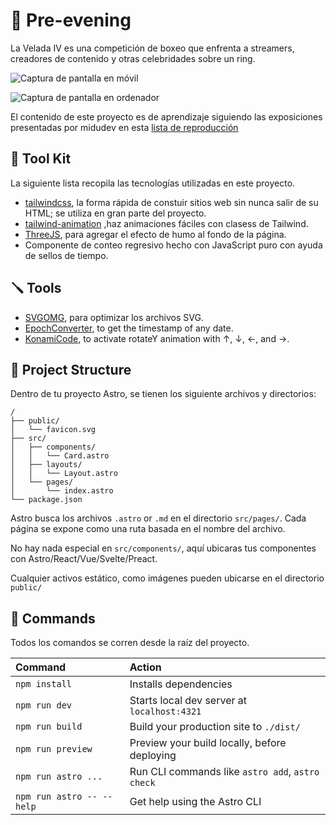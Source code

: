 🌇 Pre-evening
==========

La Velada IV es una competición de boxeo que enfrenta a streamers, creadores de contenido y otras celebridades sobre un ring.

![Captura de pantalla en móvil](https://res.cloudinary.com/dx8j6h1rb/image/upload/v1709408899/propuesta-midudev/Mobile_README_2_iawlyo.png)

![Captura de pantalla en ordenador](https://res.cloudinary.com/dx8j6h1rb/image/upload/v1709411123/propuesta-midudev/Desktop_web_vxfkfr.png)

El contenido de este proyecto es de aprendizaje siguiendo las exposiciones presentadas por midudev en esta [lista de reproducción](https://www.youtube.com/watch?v=BVnhDlbhPvs&list=PLUofhDIg_38rXS6QJDOQky5sYU-hQKwRv)

🧰 Tool Kit
-----------

La siguiente lista recopila las tecnologías utilizadas en este proyecto.

- [tailwindcss](https://tailwindcss.com), la forma rápida de constuir sitios web sin nunca salir de su HTML; se utiliza en gran parte del proyecto.
- [tailwind-animation](https://github.com/midudev/tailwind-animations) ,haz animaciones fáciles con clasess de Tailwind.
- [ThreeJS](https://threejs.org), para agregar el efecto de humo al fondo de la página.
- Componente de conteo regresivo hecho con JavaScript puro con ayuda de sellos de tiempo.

🪛 Tools
--------

- [SVGOMG](https://svgomg.net/), para optimizar los archivos SVG.
- [EpochConverter](https://www.epochconverter.com), to get the timestamp of any date.
- [KonamiCode](https://www.epochconverter.com), to activate rotateY animation with ↑, ↓, ←, and →.

🚀 Project Structure
--------------------

Dentro de tu proyecto Astro, se tienen los siguiente archivos y directorios:

```text
/
├── public/
│   └── favicon.svg
├── src/
│   ├── components/
│   │   └── Card.astro
│   ├── layouts/
│   │   └── Layout.astro
│   └── pages/
│       └── index.astro
└── package.json
```

Astro busca los archivos `.astro` or `.md` en el directorio `src/pages/`. Cada página se expone como una ruta basada en el nombre del archivo.

No hay nada especial en `src/components/`, aquí ubicaras tus componentes con Astro/React/Vue/Svelte/Preact.

Cualquier activos estático, como imágenes pueden ubicarse en el directorio `public/`

🧞 Commands
-----------

Todos los comandos se corren desde la raíz del proyecto.

| Command                   | Action                                           |
| :------------------------ | :----------------------------------------------- |
| `npm install`             | Installs dependencies                            |
| `npm run dev`             | Starts local dev server at `localhost:4321`      |
| `npm run build`           | Build your production site to `./dist/`          |
| `npm run preview`         | Preview your build locally, before deploying     |
| `npm run astro ...`       | Run CLI commands like `astro add`, `astro check` |
| `npm run astro -- --help` | Get help using the Astro CLI                     |
